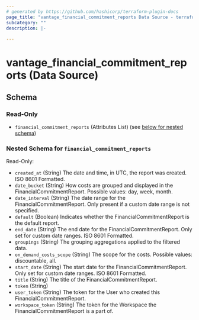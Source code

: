 ```yaml
---
# generated by https://github.com/hashicorp/terraform-plugin-docs
page_title: "vantage_financial_commitment_reports Data Source - terraform-provider-vantage"
subcategory: ""
description: |-
  
---
```


# vantage_financial_commitment_reports (Data Source)





<!-- schema generated by tfplugindocs -->
## Schema

### Read-Only

- `financial_commitment_reports` (Attributes List) (see [below for nested schema](#nestedatt--financial_commitment_reports))

<a id="nestedatt--financial_commitment_reports"></a>
### Nested Schema for `financial_commitment_reports`

Read-Only:

- `created_at` (String) The date and time, in UTC, the report was created. ISO 8601 Formatted.
- `date_bucket` (String) How costs are grouped and displayed in the FinancialCommitmentReport. Possible values: day, week, month.
- `date_interval` (String) The date range for the FinancialCommitmentReport. Only present if a custom date range is not specified.
- `default` (Boolean) Indicates whether the FinancialCommitmentReport is the default report.
- `end_date` (String) The end date for the FinancialCommitmentReport. Only set for custom date ranges. ISO 8601 Formatted.
- `groupings` (String) The grouping aggregations applied to the filtered data.
- `on_demand_costs_scope` (String) The scope for the costs. Possible values: discountable, all.
- `start_date` (String) The start date for the FinancialCommitmentReport. Only set for custom date ranges. ISO 8601 Formatted.
- `title` (String) The title of the FinancialCommitmentReport.
- `token` (String)
- `user_token` (String) The token for the User who created this FinancialCommitmentReport.
- `workspace_token` (String) The token for the Workspace the FinancialCommitmentReport is a part of.


